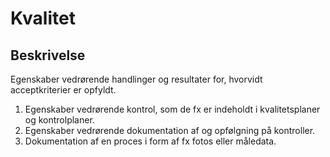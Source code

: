 # Kvalitet

## Beskrivelse

Egenskaber vedrørende handlinger og resultater for, hvorvidt
acceptkriterier er opfyldt.

1. Egenskaber vedrørende kontrol, som de fx er indeholdt i
   kvalitetsplaner og kontrolplaner.
2. Egenskaber vedrørende dokumentation af og
   opfølgning på kontroller.
3. Dokumentation af en proces i form af fx fotos eller
   måledata.
